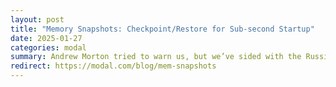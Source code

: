 ```yaml
---
layout: post
title: "Memory Snapshots: Checkpoint/Restore for Sub-second Startup"
date: 2025-01-27
categories: modal
summary: Andrew Morton tried to warn us, but we’ve sided with the Russians and gone a bit mad. 
redirect: https://modal.com/blog/mem-snapshots
---
```

